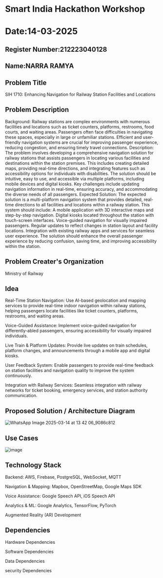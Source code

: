 # Smart India Hackathon Workshop
# Date:14-03-2025
## Register Number:212223040128
## Name:NARRA RAMYA
## Problem Title
SIH 1710: Enhancing Navigation for Railway Station Facilities and Locations
## Problem Description
Background: Railway stations are complex environments with numerous facilities and locations such as ticket counters, platforms, restrooms, food courts, and waiting areas. Passengers often face difficulties in navigating these spaces, especially in large or unfamiliar stations. Efficient and user-friendly navigation systems are crucial for improving passenger experience, reducing congestion, and ensuring timely travel connections. Description: The problem involves developing a comprehensive navigation solution for railway stations that assists passengers in locating various facilities and destinations within the station premises. This includes creating detailed maps, providing real-time directions, and integrating features such as accessibility options for individuals with disabilities. The solution should be intuitive, easy to use, and accessible via multiple platforms, including mobile devices and digital kiosks. Key challenges include updating navigation information in real-time, ensuring accuracy, and accommodating the diverse needs of all passengers. Expected Solution: The expected solution is a multi-platform navigation system that provides detailed, real-time directions to all facilities and locations within a railway station. This system should include: A mobile application with 3D interactive maps and step-by-step navigation. Digital kiosks located throughout the station with touch-screen interfaces. Voice-guided navigation for visually impaired passengers. Regular updates to reflect changes in station layout and facility locations. Integration with existing railway apps and services for seamless user experience. The solution should enhance the overall passenger experience by reducing confusion, saving time, and improving accessibility within the station.

## Problem Creater's Organization
Ministry of Railway

## Idea
Real-Time Station Navigation: Use AI-based geolocation and mapping services to provide real-time indoor navigation within railway stations, helping passengers locate facilities like ticket counters, platforms, restrooms, and waiting areas.

Voice-Guided Assistance: Implement voice-guided navigation for differently-abled passengers, ensuring accessibility for visually impaired individuals.

Live Train & Platform Updates: Provide live updates on train schedules, platform changes, and announcements through a mobile app and digital kiosks.

User Feedback System: Enable passengers to provide real-time feedback on station facilities and navigation quality to improve the system continuously.

Integration with Railway Services: Seamless integration with railway networks for ticket booking, emergency services, and station authority communication.


## Proposed Solution / Architecture Diagram
![WhatsApp Image 2025-03-14 at 13 42 06_9086c812](https://github.com/user-attachments/assets/44847277-1c55-4489-929b-6d3acdd84ae3)


## Use Cases
![image](https://github.com/user-attachments/assets/e62cd6f6-ddc5-4ae1-9af7-f6404496883a)

## Technology Stack
Backend: AWS, Firebase, PostgreSQL, WebSocket, MQTT

Navigation & Mapping: Mapbox, OpenStreetMap, Google Maps SDK

Voice Assistance: Google Speech API, iOS Speech API

Analytics & ML: Google Analytics, TensorFlow, PyTorch

Augmented Reality (AR) Development


## Dependencies
Hardware Dependencies

Software Dependencies

Data Dependencies

security Dependencies


